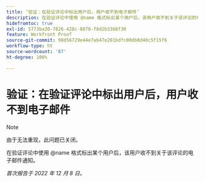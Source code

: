 ```yaml
---
title: ‘验证：在验证评论中标出用户后，用户收不到电子邮件’
description: 在验证评论中使用 @name 格式标出某个用户后，该用户收不到关于该评论的电子邮件通知。
hidefromtoc: true
exl-id: 5773ba30-7826-428c-8878-f8d2b3368f30
feature: Workfront Proof
source-git-commit: 98d56729e44e7ab47e201bdfc00db8d40c5f15f6
workflow-type: ht
source-wordcount: '87'
ht-degree: 100%

---
```


# 验证：在验证评论中标出用户后，用户收不到电子邮件

>[!NOTE]
>
>由于无法重现，此问题已关闭。

在验证评论中使用 @name 格式标出某个用户后，该用户收不到关于该评论的电子邮件通知。

_首次报告于 2022 年 12 月 8 日。_
